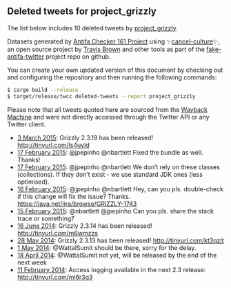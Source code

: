 ## Deleted tweets for project_grizzly

The list below includes 10 deleted tweets by
[project_grizzly](https://twitter.com/project_grizzly).



Datasets generated by [Antifa Checker 161 Project](https://twitter.com/antifacheck161) using ✨[cancel-culture](https://github.com/travisbrown/cancel-culture)✨, an open source project by 
[Travis Brown](https://twitter.com/travisbrown) and other tools as part of the 
[fake-antifa-twitter](https://github.com/antifacheck161/fake-antifa-twitter) project repo on github.

You can create your own updated version of this document by checking out and configuring the
repository and then running the following commands:

```bash
$ cargo build --release
$ target/release/twcc deleted-tweets --report project_grizzly
```

Please note that all tweets quoted here are sourced from the
[Wayback Machine](https://web.archive.org) and were not directly accessed through the Twitter API or
any Twitter client.

* [ 3 March 2015](https://web.archive.org/web/20150827010311/https://twitter.com/project_grizzly/status/572897293956861952): Grizzly 2.3.19 has been released!  http://tinyurl.com/ls4uyld <!--572897293956861952-->
* [17 February 2015](https://web.archive.org/web/20150826065351/https://twitter.com/project_grizzly/status/567435421068455936): @jpepinho   @nbartlett  Fixed the bundle as well. Thanks! <!--567780120364130304-->
* [17 February 2015](https://web.archive.org/web/20150826065351/https://twitter.com/project_grizzly/status/567435421068455936): @jpepinho   @nbartlett  We don’t rely on these classes (collections). If they don’t exist - we use standard JDK ones (less optimised). <!--567475868482560000-->
* [16 February 2015](https://web.archive.org/web/20150826065351/https://twitter.com/project_grizzly/status/567435421068455936): @jpepinho   @nbartlett  Hey, can you pls. double-check if this change will fix the issue? Thanks.  https://java.net/jira/browse/GRIZZLY-1743 <!--567435421068455936-->
* [15 February 2015](https://web.archive.org/web/20150826073228/https://twitter.com/project_grizzly/status/567044320054632448): @nbartlett   @jpepinho  Can you pls. share the stack trace or something? <!--567044320054632448-->
* [16 June 2014](https://web.archive.org/web/20150827004755/https://twitter.com/project_grizzly/status/478680707821092865): Grizzly 2.3.14 has been released!  http://tinyurl.com/m6wmzzs <!--478680707821092865-->
* [28 May 2014](https://web.archive.org/web/20150826045403/https://twitter.com/project_grizzly/status/471460987325800448): Grizzly 2.3.13 has been released!  http://tinyurl.com/kt3qzlt <!--471460987325800448-->
* [ 1 May 2014](https://web.archive.org/web/20150827023454/https://twitter.com/project_grizzly/status/461996125667737600): @WattalSumit  should be there, sorry for the delay. <!--461996125667737600-->
* [18 April 2014](https://web.archive.org/web/20150827023454/https://twitter.com/project_grizzly/status/461996125667737600): @WattalSumit  not yet, will be released by the end of the next week <!--457024317172097024-->
* [11 February 2014](https://web.archive.org/web/20150827023454/https://twitter.com/project_grizzly/status/461996125667737600): Access logging available in the next 2.3 release:  http://tinyurl.com/ml6r3q3 <!--433050479149322240-->
